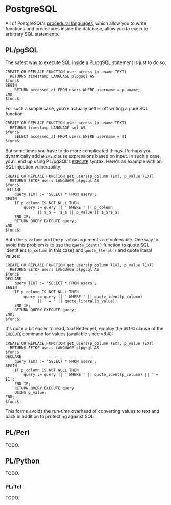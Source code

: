 PostgreSQL
==========

All of PostgreSQL's [procedural languages](http://www.postgresql.org/docs/current/static/xplang.html), which allow you to write functions and procedures inside the database, allow you to execute arbitrary SQL statements.

PL/pgSQL
--------

The safest way to execute SQL inside a PL/pgSQL statement is just to do so:

    CREATE OR REPLACE FUNCTION user_access (p_uname TEXT)
      RETURNS timestamp LANGUAGE plpgsql AS
    $func$
    BEGIN
        RETURN accessed_at FROM users WHERE username = p_uname;
    END
    $func$;

For such a simple case, you're actually better off writing a pure SQL function:

    CREATE OR REPLACE FUNCTION user_access (p_uname TEXT)
      RETURNS timestamp LANGUAGE sql AS
    $func$
        SELECT accessed_at FROM users WHERE username = $1
    $func$;

But sometimes you have to do more complicated things. Perhaps you dynamically add `WHERE` clause expressions based on input. In such a case, you'll end up using PL/pgSQL's [`EXECUTE`](http://www.postgresql.org/docs/current/interactive/plpgsql-statements.html#PLPGSQL-STATEMENTS-EXECUTING-DYN) syntax. Here's an example with an SQL injection vulnerability:

    CREATE OR REPLACE FUNCTION get_users(p_column TEXT, p_value TEXT)
      RETURNS SETOF users LANGUAGE plpgsql AS
    $func$
    DECLARE
        query TEXT := 'SELECT * FROM users';
    BEGIN
        IF p_column IS NOT NULL THEN
            query := query || ' WHERE ' || p_column
                  || $_$ = '$_$ || p_value || $_$'$_$;
        END IF;
        RETURN QUERY EXECUTE query;
    END
    $func$;

Both the `p_column` and the `p_value` arguments are vulnerable. One way to avoid this problem is to use the `quote_ident()` function to quote SQL identifiers (`p_column` in this case) and `quote_lteral()` and quote literal values:

    CREATE OR REPLACE FUNCTION get_users(p_column TEXT, p_value TEXT)
      RETURNS SETOF users LANGUAGE plpgsql AS
    $func$
    DECLARE
        query TEXT := 'SELECT * FROM users';
    BEGIN
        IF p_column IS NOT NULL THEN
            query := query || ' WHERE ' || quote_ident(p_column)
                  || ' = ' || quote_literal(p_value);
        END IF;
        RETURN QUERY EXECUTE query;
    END;
    $func$;

It's quite a bit easier to read, too!
Better yet, employ the `USING` clause of the [`EXECUTE`](http://www.postgresql.org/docs/current/interactive/plpgsql-statements.html#PLPGSQL-STATEMENTS-EXECUTING-DYN) command for values (available since v8.4):

    CREATE OR REPLACE FUNCTION get_users(p_column TEXT, p_value TEXT)
      RETURNS SETOF users LANGUAGE plpgsql AS
    $func$
    DECLARE
        query TEXT := 'SELECT * FROM users';
    BEGIN
        IF p_column IS NOT NULL THEN
            query := query || ' WHERE ' || quote_ident(p_column) || ' = $1';
        END IF;
        RETURN QUERY EXECUTE query
        USING p_value;
    END;
    $func$;

This forms avoids the run-time overhead of converting values to text and back in addition to protecting against SQLi.


PL/Perl
-------

TODO.

PL/Python
---------

TODO.

### PL/Tcl

TODO.
